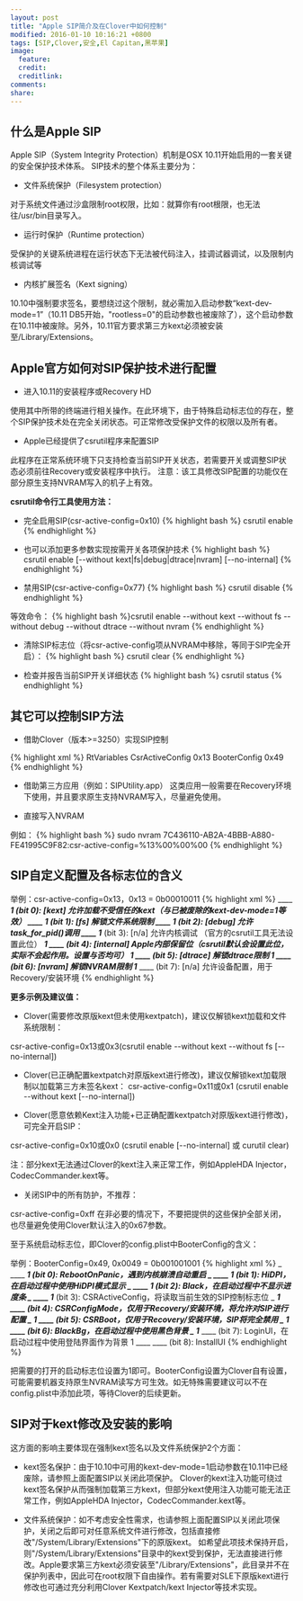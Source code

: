 ```yaml
---
layout: post
title: "Apple SIP简介及在Clover中如何控制"
modified: 2016-01-10 10:16:21 +0800
tags: [SIP,Clover,安全,El Capitan,黑苹果]
image:
  feature: 
  credit: 
  creditlink: 
comments: 
share: 
---
```


## 什么是Apple SIP
Apple SIP（System Integrity Protection）机制是OSX 10.11开始启用的一套关键的安全保护技术体系。
SIP技术的整个体系主要分为：

- 文件系统保护（Filesystem protection）

对于系统文件通过沙盒限制root权限，比如：就算你有root根限，也无法往/usr/bin目录写入。

- 运行时保护（Runtime protection）

受保护的关键系统进程在运行状态下无法被代码注入，挂调试器调试，以及限制内核调试等

- 内核扩展签名（Kext signing）

10.10中强制要求签名，要想绕过这个限制，就必需加入启动参数“kext-dev-mode=1”（10.11 DB5开始，"rootless=0"的启动参数也被废除了），这个启动参数在10.11中被废除。另外，10.11官方要求第三方kext必须被安装至/Library/Extensions。

## Apple官方如何对SIP保护技术进行配置

- 进入10.11的安装程序或Recovery HD

使用其中所带的终端进行相关操作。在此环境下，由于特殊启动标志位的存在，整个SIP保护技术处在完全关闭状态。可正常修改受保护文件的权限以及所有者。

- Apple已经提供了csrutil程序来配置SIP

此程序在正常系统环境下只支持检查当前SIP开关状态，若需要开关或调整SIP状态必须前往Recovery或安装程序中执行。
注意：该工具修改SIP配置的功能仅在部分原生支持NVRAM写入的机子上有效。

**csrutil命令行工具使用方法：**

- 完全启用SIP(csr-active-config=0x10)
{% highlight bash %}
csrutil enable
{% endhighlight %}

- 也可以添加更多参数实现按需开关各项保护技术
{% highlight bash %}
csrutil enable [--without kext|fs|debug|dtrace|nvram] [--no-internal]
{% endhighlight %}

- 禁用SIP(csr-active-config=0x77)
{% highlight bash %}
csrutil disable
{% endhighlight %}

等效命令：
{% highlight bash %}csrutil enable --without kext --without fs --without debug --without dtrace --without nvram
{% endhighlight %}

- 清除SIP标志位（将csr-active-config项从NVRAM中移除，等同于SIP完全开启）：
{% highlight bash %}
csrutil clear
{% endhighlight %}

- 检查并报告当前SIP开关详细状态
{% highlight bash %}
csrutil status
{% endhighlight %}
## 其它可以控制SIP方法 

- 借助Clover（版本>=3250）实现SIP控制

{% highlight xml %}
<key>RtVariables</key>
        <dict>
                <key>CsrActiveConfig</key>
                <string>0x13</string>
                <key>BooterConfig</key>
                <string>0x49</string>
        </dict>
{% endhighlight %}

- 借助第三方应用（例如：SIPUtility.app）
这类应用一般需要在Recovery环境下使用，并且要求原生支持NVRAM写入，尽量避免使用。

- 直接写入NVRAM

例如：
{% highlight bash %}
sudo nvram 7C436110-AB2A-4BBB-A880-FE41995C9F82:csr-active-config=%13%00%00%00
{% endhighlight %}

## SIP自定义配置及各标志位的含义

举例：csr-active-config=0x13，0x13 = 0b00010011
{% highlight xml %}
____ ___1 (bit 0): [kext] 允许加载不受信任的kext（与已被废除的kext-dev-mode=1等效）
____ __1_ (bit 1): [fs] 解锁文件系统限制
____ _1__ (bit 2): [debug] 允许task_for_pid()调用
____ 1___ (bit 3): [n/a] 允许内核调试 （官方的csrutil工具无法设置此位）
___1 ____ (bit 4): [internal] Apple内部保留位（csrutil默认会设置此位，实际不会起作用。设置与否均可）
__1_ ____ (bit 5): [dtrace] 解锁dtrace限制
_1__ ____ (bit 6): [nvram] 解锁NVRAM限制
1___ ____ (bit 7): [n/a] 允许设备配置，用于Recovery/安装环境
{% endhighlight %}

**更多示例及建议值：**

- Clover(需要修改原版kext但未使用kextpatch)，建议仅解锁kext加载和文件系统限制：

csr-active-config=0x13或0x3(csrutil enable --without kext --without fs [--no-internal])

- Clover(已正确配置kextpatch对原版kext进行修改)，建议仅解锁kext加载限制以加载第三方未签名kext：
csr-active-config=0x11或0x1 (csrutil enable --without kext [--no-internal])

- Clover(愿意依赖Kext注入功能+已正确配置kextpatch对原版kext进行修改)，可完全开启SIP：

csr-active-config=0x10或0x0 (csrutil enable [--no-internal] 或 curutil clear)

注：部分kext无法通过Clover的kext注入来正常工作，例如AppleHDA Injector，CodecCommander.kext等。

- 关闭SIP中的所有防护，不推荐：

csr-active-config=0xff
在非必要的情况下，不要把提供的这些保护全部关闭，也尽量避免使用Clover默认注入的0x67参数。


至于系统启动标志位，即Clover的config.plist中BooterConfig的含义：

举例：BooterConfig=0x49, 0x0049 = 0b001001001
{% highlight xml %}
_ ____ ___1 (bit 0): RebootOnPanic，遇到内核崩溃自动重启
_ ____ __1_ (bit 1): HiDPI，在启动过程中使用HiDPI模式显示
_ ____ _1__ (bit 2): Black，在启动过程中不显示进度条
_ ____ 1___ (bit 3): CSRActiveConfig，将读取当前生效的SIP控制标志位
_ ___1 ____ (bit 4): CSRConfigMode，仅用于Recovery/安装环境，将允许对SIP进行配置
_ __1_ ____ (bit 5): CSRBoot，仅用于Recovery/安装环境，SIP将完全禁用
_ _1__ ____ (bit 6): BlackBg，在启动过程中使用黑色背景
_ 1___ ____ (bit 7): LoginUI，在启动过程中使用登陆界面作为背景
1 ____ ____ (bit 8): InstallUI
{% endhighlight %}

把需要的打开的启动标志位设置为1即可。BooterConfig设置为Clover自有设置，可能需要机器支持原生NVRAM读写方可生效。如无特殊需要建议可以不在config.plist中添加此项，等待Clover的后续更新。

## SIP对于kext修改及安装的影响
这方面的影响主要体现在强制kext签名以及文件系统保护2个方面：

- kext签名保护：由于10.10中可用的kext-dev-mode=1启动参数在10.11中已经废除，请参照上面配置SIP以关闭此项保护。
Clover的kext注入功能可绕过kext签名保护从而强制加载第三方kext，但部分kext使用注入功能可能无法正常工作，例如AppleHDA Injector，CodecCommander.kext等。

- 文件系统保护：如不考虑安全性需求，也请参照上面配置SIP以关闭此项保护，关闭之后即可对任意系统文件进行修改，包括直接修改"/System/Library/Extensions"下的原版kext。
如希望此项技术保持开启，则"/System/Library/Extensions"目录中的kext受到保护，无法直接进行修改。Apple要求第三方kext必须安装至"/Library/Extensions"，此目录并不在保护列表中，因此可在root权限下自由操作。若有需要对SLE下原版kext进行修改也可通过充分利用Clover Kextpatch/kext Injector等技术实现。








